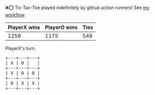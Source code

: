 :x::o: Tic-Tac-Toe played indefinitely by github action runners! See [my workflow](.github/workflows/play.yaml).

|PlayerX wins|PlayerO wins|Ties|
|-|-|-|
|1258|1175|549|

PlayerX's turn.

<pre>
+---+---+---+
| X | O |   |
+---+---+---+
| X | O | O |
+---+---+---+
| O | X | X |
+---+---+---+
</pre>